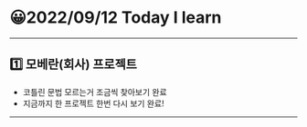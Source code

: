 # 😀2022/09/12 Today I learn
-------------------------
## 1️⃣ 모베란(회사) 프로젝트
  * 코틀린 문법 모르는거 조금씩 찾아보기 완료
  * 지금까지 한 프로젝트 한번 다시 보기 완료!
------------------------
